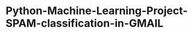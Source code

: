 # Python-Machine-Learning-Project-SPAM-classification-in-GMAIL

<!-- https://www.techlearn.live/notebook/61a5d1ca4947680c6505e19f;title=Python%20Machine%20Learning%20Project:%20SPAM%20classification%20in%20GMAIL;sid=python-machine-learning-project-spam-classification-in-gmail;type=session -->
